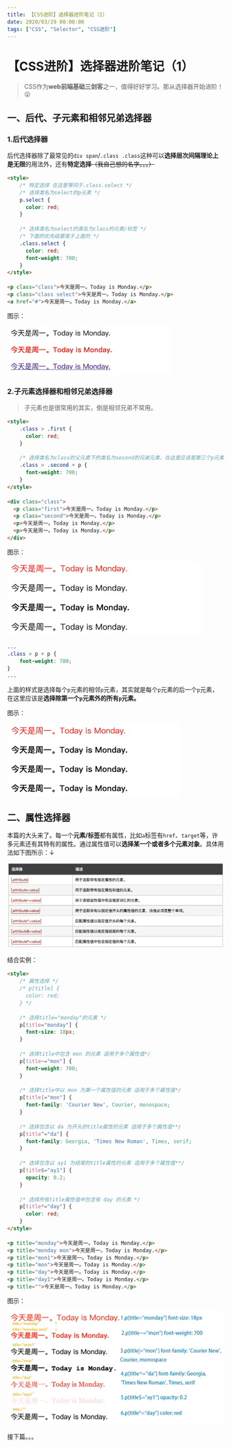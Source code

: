 ```yaml
---
title: 【CSS进阶】选择器进阶笔记（1）
date: 2020/03/29 00:00:00
tags: ["CSS", "Selector", "CSS进阶"]
---
```


# 【CSS进阶】选择器进阶笔记（1）
<ClientOnly>
  <display-bar :displayData="$frontmatter"></display-bar>
</ClientOnly>

> CSS作为**web前端基础三剑客**之一，值得好好学习。那从选择器开始进阶！😮

## 一、后代、子元素和相邻兄弟选择器

### 1.后代选择器

后代选择器除了最常见的``div span``/``.class .class``这种可以**选择层次间隔理论上是无限**的用法外，还有**特定选择**~~（我自己想的名字。。。）~~

```html
<style>
   	/* 特定选择 在这里等同于.class.select */
  	/* 选择类名为select的p元素 */
    p.select {
      color: red;
    }

  	/* 选择类名为select的类名为class的元素/标签 */
  	/* 下面的优先级要高于上面的 */
    .class.select {
      color: red;
      font-weight: 700;
    }
</style>

<p class="class">今天是周一。Today is Monday.</p>
<p class="class select">今天是周一。Today is Monday.</p>
<a href="#">今天是周一。Today is Monday.</a>
```

图示：

![1](/images/frontend/css/css-selector-01-01.png)

### 2.子元素选择器和相邻兄弟选择器

>  子元素也是很常用的其实，倒是相邻兄弟不常用。

```html
<style>
   	.class > .first {
      color: red;
    }

    /* 选择类名为class的父元素下的类名为second的兄弟元素，在这里应该是第三个p元素 */
    .class > .second + p {
      font-weight: 700;
    }
</style>

<div class="class">
  <p class="first">今天是周一。Today is Monday.</p>
  <p class="second">今天是周一。Today is Monday.</p>
  <p>今天是周一。Today is Monday.</p>
  <p>今天是周一。Today is Monday.</p>
</div>
```

图示：

![2](/images/frontend/css/css-selector-01-02.png)

```css
...
.class > p + p {
  	font-weight: 700;
}
...
```

上面的样式是选择每个``p``元素的相邻``p``元素，其实就是每个``p``元素的后一个``p``元素，在这里应该是**选择除第一个``p``元素外的所有``p``元素。**

图示：

![3](/images/frontend/css/css-selector-01-03.png)

## 二、属性选择器

本篇的大头来了。每一个**元素/标签**都有属性，比如``a``标签有``href``、``target``等，许多元素还有其特有的属性。通过属性值可以**选择某一个或者多个元素对象**。具体用法如下图所示：↓

![4x](/images/frontend/css/css-selector-01-04.png)

结合实例：

```html
<style>
    /* 属性选择 */
    /* p[title] {
      color: red;
    } */

    /* 选择title="monday"的元素 */
    p[title="monday"] {
      font-size: 18px;
    }

    /* 选择title中包含 mon 的元素 适用于多个属性值*/
    p[title~="mon"] {
      font-weight: 700;
    }

    /* 选择title中以 mon 为第一个属性值的元素 适用于多个属性值*/
    p[title|="mon"] {
      font-family: 'Courier New', Courier, monospace;
    }

    /* 选择包含以 da 为开头的title属性的元素 适用于多个属性值**/
    p[title^="da"] {
      font-family: Georgia, 'Times New Roman', Times, serif;
    }

    /* 选择包含以 ay1 为结尾的title属性的元素 适用于多个属性值**/
    p[title$="ay1"] {
      opacity: 0.2;
    }

    /* 选择所有title属性值中包含有 day 的元素 */
    p[title*="day"] {
      color: red;
    }
</style>

<p title="monday">今天是周一。Today is Monday.</p>
<p title="monday mon">今天是周一。Today is Monday.</p>
<p title="mon1">今天是周一。Today is Monday.</p>
<p title="mon">今天是周一。Today is Monday.</p>
<p title="day">今天是周一。Today is Monday.</p>
<p title="day1">今天是周一。Today is Monday.</p>
<p title="">今天是周一。Today is Monday.</p>
```

图示：

![5](/images/frontend/css/css-selector-01-05.png)





接下篇。。。





